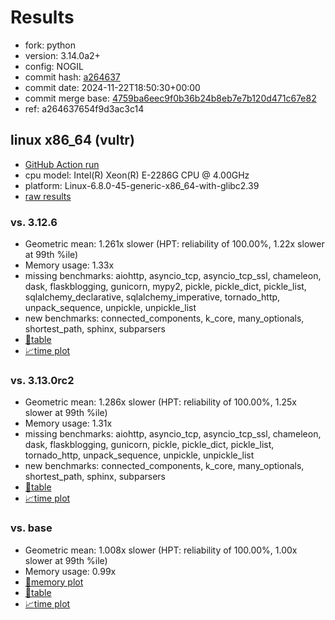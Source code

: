 # Results

- fork: python
- version: 3.14.0a2+
- config: NOGIL
- commit hash: [a264637](https://github.com/python/cpython/commit/a264637)
- commit date: 2024-11-22T18:50:30+00:00
- commit merge base: [4759ba6eec9f0b36b24b8eb7e7b120d471c67e82](https://github.com/python/cpython/commit/4759ba6eec9f0b36b24b8eb7e7b120d471c67e82)
- ref: a264637654f9d3ac3c14

## linux x86_64 (vultr)

- [GitHub Action run](https://github.com/facebookexperimental/free-threading-benchmarking/actions/runs/11978619636)
- cpu model: Intel(R) Xeon(R) E-2286G CPU @ 4.00GHz
- platform: Linux-6.8.0-45-generic-x86_64-with-glibc2.39
- [raw results](bm-20241122-vultr-x86_64-python-a264637654f9d3ac3c14-3.14.0a2%2B-a264637.json)

### vs. 3.12.6

- Geometric mean: 1.261x slower (HPT: reliability of 100.00%, 1.22x slower at 99th %ile)
- Memory usage: 1.33x
- missing benchmarks: aiohttp, asyncio_tcp, asyncio_tcp_ssl, chameleon, dask, flaskblogging, gunicorn, mypy2, pickle, pickle_dict, pickle_list, sqlalchemy_declarative, sqlalchemy_imperative, tornado_http, unpack_sequence, unpickle, unpickle_list
- new benchmarks: connected_components, k_core, many_optionals, shortest_path, sphinx, subparsers
- [📄table](bm-20241122-vultr-x86_64-python-a264637654f9d3ac3c14-3.14.0a2%2B-a264637-vs-3.12.6.md)
- [📈time plot](bm-20241122-vultr-x86_64-python-a264637654f9d3ac3c14-3.14.0a2%2B-a264637-vs-3.12.6.svg)

### vs. 3.13.0rc2

- Geometric mean: 1.286x slower (HPT: reliability of 100.00%, 1.25x slower at 99th %ile)
- Memory usage: 1.31x
- missing benchmarks: aiohttp, asyncio_tcp, asyncio_tcp_ssl, chameleon, dask, flaskblogging, gunicorn, pickle, pickle_dict, pickle_list, tornado_http, unpack_sequence, unpickle, unpickle_list
- new benchmarks: connected_components, k_core, many_optionals, shortest_path, sphinx, subparsers
- [📄table](bm-20241122-vultr-x86_64-python-a264637654f9d3ac3c14-3.14.0a2%2B-a264637-vs-3.13.0rc2.md)
- [📈time plot](bm-20241122-vultr-x86_64-python-a264637654f9d3ac3c14-3.14.0a2%2B-a264637-vs-3.13.0rc2.svg)

### vs. base

- Geometric mean: 1.008x slower (HPT: reliability of 100.00%, 1.00x slower at 99th %ile)
- Memory usage: 0.99x
- [🧠memory plot](bm-20241122-vultr-x86_64-python-a264637654f9d3ac3c14-3.14.0a2%2B-a264637-vs-base-mem.svg)
- [📄table](bm-20241122-vultr-x86_64-python-a264637654f9d3ac3c14-3.14.0a2%2B-a264637-vs-base.md)
- [📈time plot](bm-20241122-vultr-x86_64-python-a264637654f9d3ac3c14-3.14.0a2%2B-a264637-vs-base.svg)

